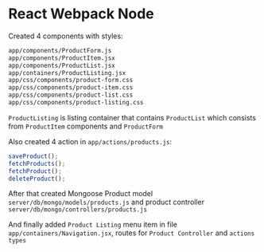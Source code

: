 # React Webpack Node

Created 4 components with styles:
``` cmd
app/components/ProductForm.js
app/components/ProductItem.jsx
app/components/ProductList.jsx
app/containers/ProductListing.jsx
app/css/components/product-form.css
app/css/components/product-item.css
app/css/components/product-list.css
app/css/components/product-listing.css
```
`ProductListing` is listing container that contains `ProductList` which consists from `ProductItem` components and `ProductForm`

Also created 4 action in `app/actions/products.js`:
``` javascript
saveProduct();
fetchProducts();
fetchProduct();
deleteProduct();
```
After that created Mongoose Product model `server/db/mongo/models/products.js` and product controller `server/db/mongo/controllers/products.js`

And finally added `Product Listing` menu item in file `app/containers/Navigation.jsx`, routes for `Product Controller` and `actions types`
